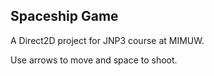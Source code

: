 ## Spaceship Game

A Direct2D project for JNP3 course at MIMUW.


Use arrows to move and space to shoot.